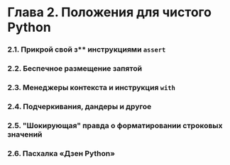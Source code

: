 # Глава 2. Положения для чистого Python

### 2.1. Прикрой свой з** инструкциями `assert`
### 2.2. Беспечное размещение запятой
### 2.3. Менеджеры контекста и инструкция `with`
### 2.4. Подчеркивания, дандеры и другое
### 2.5. "Шокирующая" правда о форматировании строковых значений
### 2.6. Пасхалка «Дзен Python»
